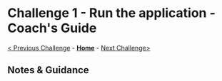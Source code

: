 # Challenge 1 - Run the application - Coach's Guide

[< Previous Challenge](./Solution-00.md) - **[Home](../README.md)** - [Next Challenge>](./Solution-02.md)

## Notes & Guidance
